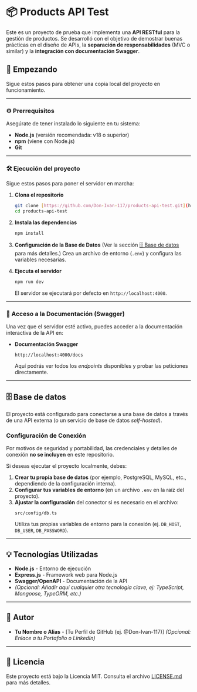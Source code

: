 # 📦 Products API Test

Este es un proyecto de prueba que implementa una **API RESTful** para la gestión de productos. Se desarrolló con el objetivo de demostrar buenas prácticas en el diseño de APIs, la **separación de responsabilidades** (MVC o similar) y la **integración con documentación Swagger**.

## 🚀 Empezando

Sigue estos pasos para obtener una copia local del proyecto en funcionamiento.

***

### ⚙️ Prerrequisitos

Asegúrate de tener instalado lo siguiente en tu sistema:

* **Node.js** (versión recomendada: v18 o superior)
* **npm** (viene con Node.js)
* **Git**

***

### 🛠️ Ejecución del proyecto

Sigue estos pasos para poner el servidor en marcha:

1.  **Clona el repositorio**
    ```bash
    git clone [https://github.com/Don-Ivan-117/products-api-test.git](https://github.com/Don-Ivan-117/products-api-test.git)
    cd products-api-test
    ```

2.  **Instala las dependencias**
    ```bash
    npm install
    ```

3.  **Configuración de la Base de Datos**
    (Ver la sección [🗄️ Base de datos](#base-de-datos) para más detalles.)
    Crea un archivo de entorno (`.env`) y configura las variables necesarias.

4.  **Ejecuta el servidor**
    ```bash
    npm run dev
    ```
    El servidor se ejecutará por defecto en `http://localhost:4000`.

***

### 📄 Acceso a la Documentación (Swagger)

Una vez que el servidor esté activo, puedes acceder a la documentación interactiva de la API en:

* **Documentación Swagger**
    ```
    http://localhost:4000/docs
    ```
    Aquí podrás ver todos los *endpoints* disponibles y probar las peticiones directamente.

***

## 🗄️ Base de datos

El proyecto está configurado para conectarse a una base de datos a través de una API externa (o un servicio de base de datos *self-hosted*).

### Configuración de Conexión

Por motivos de seguridad y portabilidad, las credenciales y detalles de conexión **no se incluyen** en este repositorio.

Si deseas ejecutar el proyecto localmente, debes:

1.  **Crear tu propia base de datos** (por ejemplo, PostgreSQL, MySQL, etc., dependiendo de la configuración interna).
2.  **Configurar tus variables de entorno** (en un archivo `.env` en la raíz del proyecto).
3.  **Ajustar la configuración** del conector si es necesario en el archivo:
    ```
    src/config/db.ts
    ```
    Utiliza tus propias variables de entorno para la conexión (ej. `DB_HOST`, `DB_USER`, `DB_PASSWORD`).

***

## 💡 Tecnologías Utilizadas

* **Node.js** - Entorno de ejecución
* **Express.js** - Framework web para Node.js
* **Swagger/OpenAPI** - Documentación de la API
* *(Opcional: Añadir aquí cualquier otra tecnología clave, ej: TypeScript, Mongoose, TypeORM, etc.)*

***

## 👤 Autor

* **Tu Nombre o Alias** - [Tu Perfil de GitHub (ej. @Don-Ivan-117)]
    *(Opcional: Enlace a tu Portafolio o LinkedIn)*

***

## 📜 Licencia

Este proyecto está bajo la Licencia MIT. Consulta el archivo [LICENSE.md](LICENSE.md) para más detalles.
   
   


   
